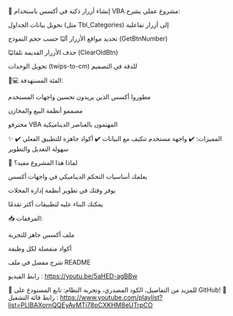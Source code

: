 🚀 إنشاء أزرار ذكية في أكسس باستخدام VBA
مشروع عملي يشرح:

تحويل بيانات الجداول (مثل Tbl_Categories) إلى أزرار تفاعلية

تحديد مواقع الأزرار آليًا حسب حجم النموذج (GetBtnNumber)

حذف الأزرار القديمة تلقائيًا (ClearOldBtn)

تحويل الوحدات (twips-to-cm) للدقة في التصميم

👨💻 الفئة المستهدفة:

مطوروا أكسس الذين يريدون تحسين واجهات المستخدم

مصممو أنظمة البيع والمخازن

محترفو VBA المهتمون بالعناصر الديناميكية

✨ المميزات:
✔️ واجهة مستخدم تتكيف مع البيانات
✔️ أكواد جاهزة للتطبيق الفعلي
✔️ سهولة التعديل والتطوير

🎯 لماذا هذا المشروع مفيد؟

يعلمك أساسيات التحكم الديناميكي في واجهات أكسس

يوفر وقتك في تطوير أنظمة إدارة المحلات

يمكنك البناء عليه لتطبيقات أكثر تقدمًا

📥 المرفقات:

ملف أكسس جاهز للتجربة

أكواد منفصلة لكل وظيفة

شرح مفصل في ملف README

رابط الفيديو : https://youtu.be/5aHED-agBBw

🔗 للمزيد من التفاصيل، الكود المصدري، وتجربة النظام: تابع المستودع على GitHub! 🚀
 رابط قائة التشغيل : https://www.youtube.com/playlist?list=PLlBAXornQQEyAvMTj78pCXKHM8eUTrpCO

